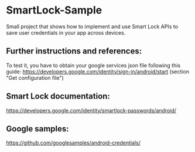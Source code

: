 # SmartLock-Sample
Small project that shows how to implement and use Smart Lock APIs to save user credentials in your app across devices.

Further instructions and references: 
--------------

To test it, you have to obtain your google services json file following this guide: https://developers.google.com/identity/sign-in/android/start (section "Get configuration file")

Smart Lock documentation:
--------------
https://developers.google.com/identity/smartlock-passwords/android/

Google samples:
--------------
https://github.com/googlesamples/android-credentials/


